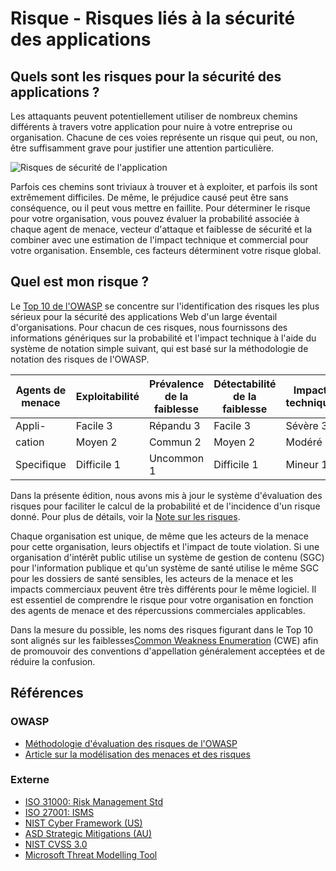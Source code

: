 
# Risque - Risques liés à la sécurité des applications

## Quels sont les risques pour la sécurité des applications ?

Les attaquants peuvent potentiellement utiliser de nombreux chemins différents à travers votre application pour nuire à votre entreprise ou organisation. Chacune de ces voies représente un risque qui peut, ou non, être suffisamment grave pour justifier une attention particulière.

![Risques de sécurité de l'application](images/0x10-risk-1.png)

Parfois ces chemins sont triviaux à trouver et à exploiter, et parfois ils sont extrêmement difficiles. De même, le préjudice causé peut être sans conséquence, ou il peut vous mettre en faillite. Pour déterminer le risque pour votre organisation, vous pouvez évaluer la probabilité associée à chaque agent de menace, vecteur d'attaque et faiblesse de sécurité et la combiner avec une estimation de l'impact technique et commercial pour votre organisation. Ensemble, ces facteurs déterminent votre risque global.

## Quel est mon risque ?

Le [Top 10 de l'OWASP](https://www.owasp.org/index.php/Top10) se concentre sur l'identification des risques les plus sérieux pour la sécurité des applications Web d'un large éventail d'organisations. Pour chacun de ces risques, nous fournissons des informations génériques sur la probabilité et l'impact technique à l'aide du système de notation simple suivant, qui est basé sur la méthodologie de notation des risques de l'OWASP.  

| Agents de menace | Exploitabilité | Prévalence de la faiblesse | Détectabilité de la faiblesse | Impacts techniques | Impacts commerciaux |
| --- | --- | --- | --- | --- | --- |
| Appli-   | Facile 3 | Répandu 3 | Facile 3 | Sévère 3 | Commercial     |
| cation   | Moyen 2 | Commun 2 | Moyen 2 | Modéré 2 | Specifique |
| Specifique | Difficile 1 | Uncommon 1 | Difficile 1 | Mineur 1 |       |

Dans la présente édition, nous avons mis à jour le système d'évaluation des risques pour faciliter le calcul de la probabilité et de l'incidence d'un risque donné. Pour plus de détails, voir la [Note sur les risques](0xc0-note-about-risks.md). 

Chaque organisation est unique, de même que les acteurs de la menace pour cette organisation, leurs objectifs et l'impact de toute violation. Si une organisation d'intérêt public utilise un système de gestion de contenu (SGC) pour l'information publique et qu'un système de santé utilise le même SGC pour les dossiers de santé sensibles, les acteurs de la menace et les impacts commerciaux peuvent être très différents pour le même logiciel. Il est essentiel de comprendre le risque pour votre organisation en fonction des agents de menace et des répercussions commerciales applicables.

Dans la mesure du possible, les noms des risques figurant dans le Top 10 sont alignés sur les faiblesses[Common Weakness Enumeration](https://cwe.mitre.org/) (CWE) afin de promouvoir des conventions d'appellation généralement acceptées et de réduire la confusion.

## Références

### OWASP

* [Méthodologie d'évaluation des risques de l'OWASP](https://www.owasp.org/index.php/OWASP_Risk_Rating_Methodology)
* [Article sur la modélisation des menaces et des risques](https://www.owasp.org/index.php/Threat_Risk_Modeling)

### Externe

* [ISO 31000: Risk Management Std](https://www.iso.org/iso-31000-risk-management.html)
* [ISO 27001: ISMS](https://www.iso.org/isoiec-27001-information-security.html)
* [NIST Cyber Framework (US)](https://www.nist.gov/cyberframework)
* [ASD Strategic Mitigations (AU)](https://www.asd.gov.au/infosec/mitigationstrategies.htm)
* [NIST CVSS 3.0](https://nvd.nist.gov/vuln-metrics/cvss/v3-calculator)
* [Microsoft Threat Modelling Tool](https://www.microsoft.com/en-us/download/details.aspx?id=49168)
